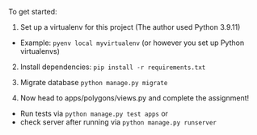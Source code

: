 To get started:

1. Set up a virtualenv for this project (The author used Python 3.9.11)

- Example: `pyenv local myvirtualenv` (or however you set up Python virtualenvs)

2. Install dependencies: `pip install -r requirements.txt`

3. Migrate database `python manage.py migrate`

4. Now head to apps/polygons/views.py and complete the assignment!

- Run tests via `python manage.py test apps` or
- check server after running via `python manage.py runserver`
